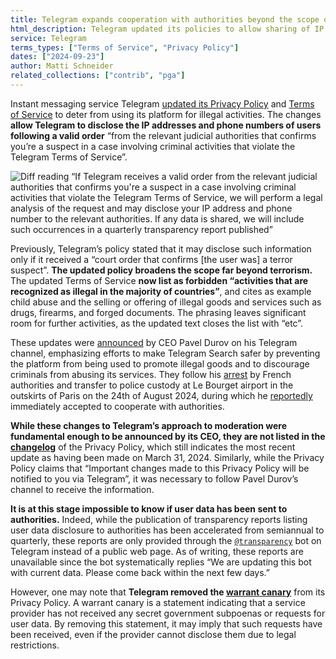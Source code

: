 ```yaml
---
title: Telegram expands cooperation with authorities beyond the scope of terrorism
html_description: Telegram updated its policies to allow sharing of IP addresses and phone numbers of users violating its Terms of Service with authorities.
service: Telegram
terms_types: ["Terms of Service", "Privacy Policy"]
dates: ["2024-09-23"]
author: Matti Schneider
related_collections: ["contrib", "pga"]
---
```


Instant messaging service Telegram [updated its Privacy Policy](https://github.com/OpenTermsArchive/contrib-versions/commit/9d484c869600b6e817b263b6919e20a5cd7c9c70#diff-e94a4eda2e65a52b5a52c13037a8d5f4e7f2aaffeba6dd83bb361ab973157019R235) and [Terms of Service](https://github.com/OpenTermsArchive/contrib-versions/commit/1a3a08b4f4a4a12fbae84197af7f4bcef0c36cc9#diff-e71804c4c17b46bdab60adfe08be9314a2cdbd028d3ce524695c844c40e643b4R9) to deter from using its platform for illegal activities. The changes **allow Telegram to disclose the IP addresses and phone numbers of users following a valid order** “from the relevant judicial authorities that confirms you’re a suspect in a case involving criminal activities that violate the Telegram Terms of Service”.

![Diff reading “If Telegram receives a valid order from the relevant judicial authorities that confirms you're a suspect in a case involving criminal activities that violate the Telegram Terms of Service, we will perform a legal analysis of the request and may disclose your IP address and phone number to the relevant authorities. If any data is shared, we will include such occurrences in a quarterly transparency report published”](../telegram-expands-forbidden-uses-data-disclosure-authorities.en.png)

Previously, Telegram’s policy stated that it may disclose such information only if it received a “court order that confirms [the user was] a terror suspect”. **The updated policy broadens the scope far beyond terrorism.** The updated Terms of Service **now list as forbidden “activities that are recognized as illegal in the majority of countries”**, and cites as example child abuse and the selling or offering of illegal goods and services such as drugs, firearms, and forged documents. The phrasing leaves significant room for further activities, as the updated text closes the list with “etc”.

These updates were [announced](https://t.me/durov/345) by CEO Pavel Durov on his Telegram channel, emphasizing efforts to make Telegram Search safer by preventing the platform from being used to promote illegal goods and to discourage criminals from abusing its services. They follow his [arrest](https://www.tribunal-de-paris.justice.fr/sites/default/files/2024-08/2024-08-26%20-%20CP%20TELEGRAM%20.pdf) by French authorities and transfer to police custody at Le Bourget airport in the outskirts of Paris on the 24th of August 2024, during which he [reportedly](https://www.lemonde.fr/societe/article/2024/09/13/apres-l-arrestation-de-pavel-durov-le-sursaut-de-cooperation-de-telegram-avec-les-autorites-judiciaires-en-france-et-en-belgique_6316647_3224.html) immediately accepted to cooperate with authorities.

**While these changes to Telegram’s approach to moderation were fundamental enough to be announced by its CEO, they are not listed in the [changelog](https://github.com/OpenTermsArchive/contrib-versions/blob/1a3a08b4f4a4a12fbae84197af7f4bcef0c36cc9/Telegram/Privacy%20Policy.md#11-changes-to-this-privacy-policy)** of the Privacy Policy, which still indicates the most recent update as having been made on March 31, 2024. Similarly, while the Privacy Policy claims that “Important changes made to this Privacy Policy will be notified to you via Telegram”, it was necessary to follow Pavel Durov’s channel to receive the information.

**It is at this stage impossible to know if user data has been sent to authorities.** Indeed, while the publication of transparency reports listing user data disclosure to authorities has been accelerated from semiannual to quarterly, these reports are only provided through the [`@transparency`](https://t.me/transparency) bot on Telegram instead of a public web page. As of writing, these reports are unavailable since the bot systematically replies “We are updating this bot with current data. Please come back within the next few days.”

However, one may note that **Telegram removed the [warrant canary](https://en.wikipedia.org/wiki/Warrant_canary)** from its Privacy Policy. A warrant canary is a statement indicating that a service provider has not received any secret government subpoenas or requests for user data. By removing this statement, it may imply that such requests have been received, even if the provider cannot disclose them due to legal restrictions.
